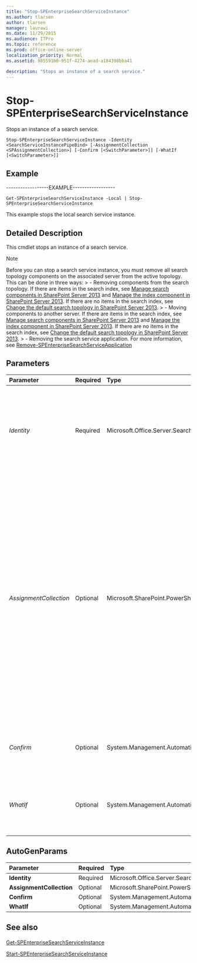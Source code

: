 ```yaml
---
title: "Stop-SPEnterpriseSearchServiceInstance"
ms.author: tlarsen
author: tlarsen
manager: laurawi
ms.date: 11/29/2015
ms.audience: ITPro
ms.topic: reference
ms.prod: office-online-server
localization_priority: Normal
ms.assetid: 985591b0-951f-4274-aead-a184398bba41

description: "Stops an instance of a search service."
---
```


# Stop-SPEnterpriseSearchServiceInstance

Stops an instance of a search service.
  
```
Stop-SPEnterpriseSearchServiceInstance -Identity <SearchServiceInstancePipeBind> [-AssignmentCollection <SPAssignmentCollection>] [-Confirm [<SwitchParameter>]] [-WhatIf [<SwitchParameter>]]

```

## Example

------------------EXAMPLE------------------
  
```
Get-SPEnterpriseSearchServiceInstance -Local | Stop-SPEnterpriseSearchServiceInstance
```

This example stops the local search service instance.
  
## Detailed Description

This cmdlet stops an instance of a search service.
  
> [!NOTE]
> Before you can stop a search service instance, you must remove all search topology components on the associated server from the active topology. This can be done in three ways: > - Removing components from the search topology. If there are items in the search index, see [Manage search components in SharePoint Server 2013](http://technet.microsoft.com/library/197ce911-c4f6-40a3-84c1-fb5999623b51.aspx) and [Manage the index component in SharePoint Server 2013](http://technet.microsoft.com/library/6c4f87aa-1004-4b87-aaca-2c262588fc46.aspx). If there are no items in the search index, see [Change the default search topology in SharePoint Server 2013](http://technet.microsoft.com/library/7fa9730a-2d11-4c78-b546-60179c5bb646.aspx). > - Moving components to another server. If there are items in the search index, see [Manage search components in SharePoint Server 2013](http://technet.microsoft.com/library/197ce911-c4f6-40a3-84c1-fb5999623b51.aspx) and [Manage the index component in SharePoint Server 2013](http://technet.microsoft.com/library/6c4f87aa-1004-4b87-aaca-2c262588fc46.aspx). If there are no items in the search index, see [Change the default search topology in SharePoint Server 2013](http://technet.microsoft.com/library/7fa9730a-2d11-4c78-b546-60179c5bb646.aspx). > - Removing the search service application. For more information, see [Remove-SPEnterpriseSearchServiceApplication](remove-spenterprisesearchserviceapplication.md)
  
## Parameters

|**Parameter**|**Required**|**Type**|**Description**|
|:-----|:-----|:-----|:-----|
| _Identity_ <br/> |Required  <br/> |Microsoft.Office.Server.Search.Cmdlet.SearchServiceInstancePipeBind  <br/> |Specifies the shared search service instance to stop.  <br/> The type must be a valid GUID, in the form 12345678-90ab-cdef-1234-567890bcdefgh; a valid name of a query server (for example, MyQueryServer); or an instance of a valid **SearchServiceInstance** object.  <br/> |
| _AssignmentCollection_ <br/> |Optional  <br/> |Microsoft.SharePoint.PowerShell.SPAssignmentCollection  <br/> |Manages objects for the purpose of proper disposal. Use of objects, such as **SPWeb** or **SPSite**, can use large amounts of memory and use of these objects in Windows PowerShell scripts requires proper memory management. Using the **SPAssignment** object, you can assign objects to a variable and dispose of the objects after they are needed to free up memory. When **SPWeb**, **SPSite**, or **SPSiteAdministration** objects are used, the objects are automatically disposed of if an assignment collection or the **Global** parameter is not used.  <br/> > [!NOTE]> When the **Global** parameter is used, all objects are contained in the global store. If objects are not immediately used, or disposed of by using the **Stop-SPAssignment** command, an out-of-memory scenario can occur.           |
| _Confirm_ <br/> |Optional  <br/> |System.Management.Automation.SwitchParameter  <br/> |Prompts you for confirmation before executing the command. For more information, type the following command: **get-help about_commonparameters** <br/> |
| _WhatIf_ <br/> |Optional  <br/> |System.Management.Automation.SwitchParameter  <br/> |Displays a message that describes the effect of the command instead of executing the command. For more information, type the following command: **get-help about_commonparameters** <br/> |
   
## AutoGenParams

|**Parameter**|**Required**|**Type**|**Description**|
|:-----|:-----|:-----|:-----|
|**Identity** <br/> |Required  <br/> |Microsoft.Office.Server.Search.Cmdlet.SearchServiceInstancePipeBind  <br/> ||
|**AssignmentCollection** <br/> |Optional  <br/> |Microsoft.SharePoint.PowerShell.SPAssignmentCollection  <br/> ||
|**Confirm** <br/> |Optional  <br/> |System.Management.Automation.SwitchParameter  <br/> ||
|**WhatIf** <br/> |Optional  <br/> |System.Management.Automation.SwitchParameter  <br/> ||
   
## See also

#### 

[Get-SPEnterpriseSearchServiceInstance](get-spenterprisesearchserviceinstance.md)
  
[Start-SPEnterpriseSearchServiceInstance](start-spenterprisesearchserviceinstance.md)

